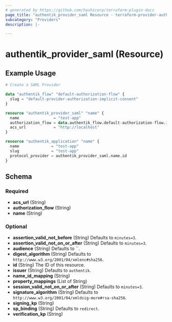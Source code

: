 ```yaml
---
# generated by https://github.com/hashicorp/terraform-plugin-docs
page_title: "authentik_provider_saml Resource - terraform-provider-authentik"
subcategory: "Providers"
description: |-

---
```


# authentik_provider_saml (Resource)



## Example Usage

```terraform
# Create a SAML Provider

data "authentik_flow" "default-authorization-flow" {
  slug = "default-provider-authorization-implicit-consent"
}

resource "authentik_provider_saml" "name" {
  name               = "test-app"
  authorization_flow = data.authentik_flow.default-authorization-flow.id
  acs_url            = "http://localhost"
}

resource "authentik_application" "name" {
  name              = "test-app"
  slug              = "test-app"
  protocol_provider = authentik_provider_saml.name.id
}
```

<!-- schema generated by tfplugindocs -->
## Schema

### Required

- **acs_url** (String)
- **authorization_flow** (String)
- **name** (String)

### Optional

- **assertion_valid_not_before** (String) Defaults to `minutes=3`.
- **assertion_valid_not_on_or_after** (String) Defaults to `minutes=3`.
- **audience** (String) Defaults to ``.
- **digest_algorithm** (String) Defaults to `http://www.w3.org/2001/04/xmlenc#sha256`.
- **id** (String) The ID of this resource.
- **issuer** (String) Defaults to `authentik`.
- **name_id_mapping** (String)
- **property_mappings** (List of String)
- **session_valid_not_on_or_after** (String) Defaults to `minutes=3`.
- **signature_algorithm** (String) Defaults to `http://www.w3.org/2001/04/xmldsig-more#rsa-sha256`.
- **signing_kp** (String)
- **sp_binding** (String) Defaults to `redirect`.
- **verification_kp** (String)


